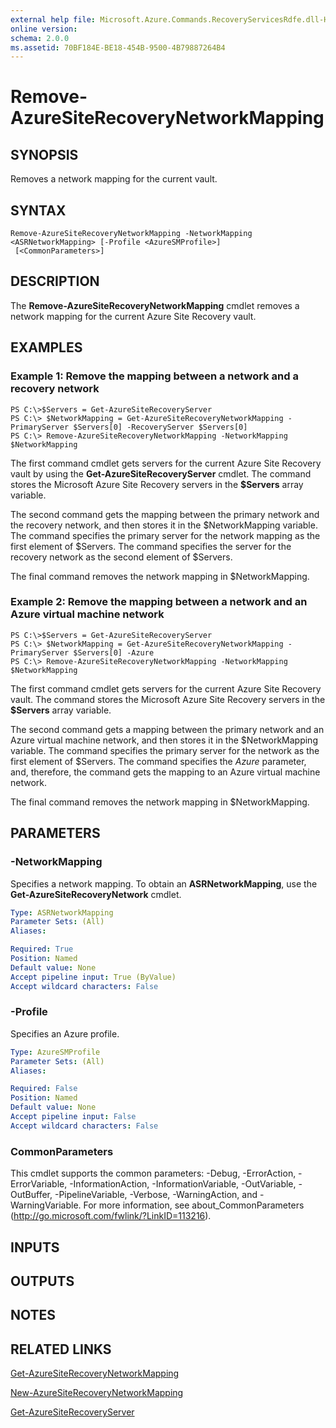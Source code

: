 ```yaml
---
external help file: Microsoft.Azure.Commands.RecoveryServicesRdfe.dll-Help.xml
online version: 
schema: 2.0.0
ms.assetid: 70BF184E-BE18-454B-9500-4B79887264B4
---
```


# Remove-AzureSiteRecoveryNetworkMapping

## SYNOPSIS
Removes a network mapping for the current vault.

## SYNTAX

```
Remove-AzureSiteRecoveryNetworkMapping -NetworkMapping <ASRNetworkMapping> [-Profile <AzureSMProfile>]
 [<CommonParameters>]
```

## DESCRIPTION
The **Remove-AzureSiteRecoveryNetworkMapping** cmdlet removes a network mapping for the current Azure Site Recovery vault.

## EXAMPLES

### Example 1: Remove the mapping between a network and a recovery network
```
PS C:\>$Servers = Get-AzureSiteRecoveryServer
PS C:\> $NetworkMapping = Get-AzureSiteRecoveryNetworkMapping -PrimaryServer $Servers[0] -RecoveryServer $Servers[0]
PS C:\> Remove-AzureSiteRecoveryNetworkMapping -NetworkMapping $NetworkMapping
```

The first command cmdlet gets servers for the current Azure Site Recovery vault by using the **Get-AzureSiteRecoveryServer** cmdlet.
The command stores the Microsoft Azure Site Recovery servers in the **$Servers** array variable.

The second command gets the mapping between the primary network and the recovery network, and then stores it in the $NetworkMapping variable.
The command specifies the primary server for the network mapping as the first element of $Servers.
The command specifies the server for the recovery network as the second element of $Servers.

The final command removes the network mapping in $NetworkMapping.

### Example 2: Remove the mapping between a network and an Azure virtual machine network
```
PS C:\>$Servers = Get-AzureSiteRecoveryServer
PS C:\> $NetworkMapping = Get-AzureSiteRecoveryNetworkMapping -PrimaryServer $Servers[0] -Azure
PS C:\> Remove-AzureSiteRecoveryNetworkMapping -NetworkMapping $NetworkMapping
```

The first command cmdlet gets servers for the current Azure Site Recovery vault.
The command stores the Microsoft Azure Site Recovery servers in the **$Servers** array variable.

The second command gets a mapping between the primary network and an Azure virtual machine network, and then stores it in the $NetworkMapping variable.
The command specifies the primary server for the network as the first element of $Servers.
The command specifies the *Azure* parameter, and, therefore, the command gets the mapping to an Azure virtual machine network.

The final command removes the network mapping in $NetworkMapping.

## PARAMETERS

### -NetworkMapping
Specifies a network mapping.
To obtain an **ASRNetworkMapping**, use the **Get-AzureSiteRecoveryNetwork** cmdlet.

```yaml
Type: ASRNetworkMapping
Parameter Sets: (All)
Aliases: 

Required: True
Position: Named
Default value: None
Accept pipeline input: True (ByValue)
Accept wildcard characters: False
```

### -Profile
Specifies an Azure profile.

```yaml
Type: AzureSMProfile
Parameter Sets: (All)
Aliases: 

Required: False
Position: Named
Default value: None
Accept pipeline input: False
Accept wildcard characters: False
```

### CommonParameters
This cmdlet supports the common parameters: -Debug, -ErrorAction, -ErrorVariable, -InformationAction, -InformationVariable, -OutVariable, -OutBuffer, -PipelineVariable, -Verbose, -WarningAction, and -WarningVariable. For more information, see about_CommonParameters (http://go.microsoft.com/fwlink/?LinkID=113216).

## INPUTS

## OUTPUTS

## NOTES

## RELATED LINKS

[Get-AzureSiteRecoveryNetworkMapping](./Get-AzureSiteRecoveryNetworkMapping.md)

[New-AzureSiteRecoveryNetworkMapping](./New-AzureSiteRecoveryNetworkMapping.md)

[Get-AzureSiteRecoveryServer](./Get-AzureSiteRecoveryServer.md)


